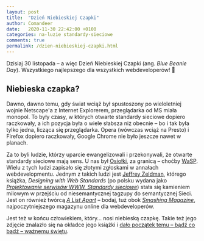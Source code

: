 ```yaml
---
layout: post
title:  "Dzień Niebieskiej Czapki"
author: Comandeer
date:   2020-11-30 22:42:00 +0100
categories: na-luzie standardy-sieciowe
comments: true
permalink: /dzien-niebieskiej-czapki.html
---
```


Dzisiaj 30 listopada – a więc Dzień Niebieskiej Czapki (ang. <i lang="en">Blue Beanie Day</i>). Wszystkiego najlepszego dla wszystkich webdeveloperów! 🎉

## Niebieska czapka?

Dawno, dawno temu, gdy świat wciąż był spustoszony po wieloletniej wojnie Netscape'a z Internet Explorerem, przeglądarka od MS miała monopol. To były czasy, w których otwarte standardy sieciowe dopiero raczkowały, a ich pozycja była o wiele słabsza niż obecnie – bo i tak była tylko jedna, licząca się przeglądarka. Opera (wówczas wciąż na Presto) i Firefox dopiero raczkowały, Google Chrome nie było jeszcze nawet w planach.

Za to byli ludzie, którzy uparcie ewangelizowali i przekonywali, że otwarte standardy sieciowe mają sens. U nas był [Osiołki](https://web.archive.org/web/20040723022427/http://osiolki.net/), za granicą – choćby [WaSP](https://www.webstandards.org/). Wielu z tych ludzi zapisało się złotymi zgłoskami w annałach webdevelopmentu. Jednym z takich ludzi jest [Jeffrey Zeldman](http://www.zeldman.com/about/), którego książka, <cite>Designing with Web Standards</cite> (po polsku wydana jako [<cite>Projektowanie serwisów WWW. Standardy sieciowe</cite>](https://helion.pl/ksiazki/projektowanie-serwisow-www-standardy-sieciowe-jeffrey-zeldman,pswsta.htm)) stała się kamieniem milowym w przejściu od niesemantycznej tagzupy do semantycznej Sieci. Jest on również twórcą [<cite>A List Apart</cite>](https://alistapart.com/) – bodaj, tuż obok [<cite>Smashing Magazine</cite>](https://www.smashingmagazine.com/), najpoczytniejszego magazynu online dla webdeveloperów.

Jest też w końcu człowiekiem, który… nosi niebieską czapkę. Takie też jego zdjęcie znalazło się na okładce jego książki i [dało początek temu – bądź co bądź – ważnemu świętu](http://www.zeldman.com/2007/11/19/blue-beanie-day/).

